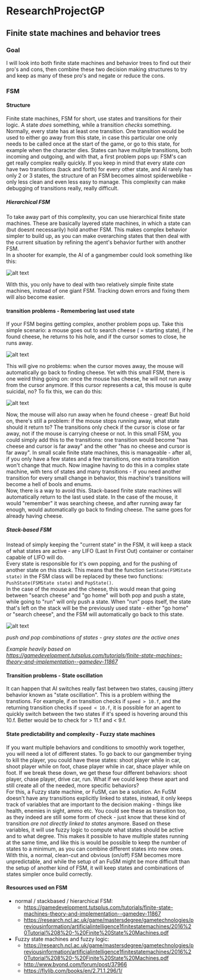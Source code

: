 # ResearchProjectGP
## Finite state machines and behavior trees

### Goal
I will look into both finite state machines and behavior trees to find out their pro's and cons, then combine these two decision making structures to try and keep as many of these pro's and negate or reduce the cons.

### FSM
#### Structure
Finite state machines, FSM for short, use states and transitions for their logic. A state *does* something, while a transition *checks* something. Normally, every state has at least one transition. One transition would be used to either go away from this state, in case this particular one only needs to be called once at the start of the game, or go to this state, for example when the character dies. States can have mulitple transitions, both incoming and outgoing, and with that, a first problem pops up: FSM's can get really complex really quickly. If you keep in mind that every state *can* have two transitions (back and forth) for every other state, and AI rarely has only 2 or 3 states, the structure of an FSM becomes almost spiderweblike - only less clean and even less easy to manage. This complexity can make debugging of transitions really, really difficult.

##### Hierarchical FSM
To take away part of this complexity, you can use hierarchical finite state machines. These are basically layered state machines, in which a state can (but doesnt necessarily) hold another FSM. This makes complex behavior simpler to build up, as you can make overarching states that then deal with the current situation by refining the agent's behavior further with another FSM.<br/>
In a shooter for example, the AI of a gangmember could look something like this:

![alt text](https://github.com/BlackSilverFox/ResearchProjectGP/blob/main/HierarchicalFSM.png)

With this, you only have to deal with two relatively simple finite state machines, instead of one giant FSM. Tracking down errors and fixing them will also become easier.

#### transition problems - Remembering last used state
If your FSM begins getting complex, another problem pops up. Take this simple scenario: a mouse goes out to search cheese ( = starting state), if he found cheese, he returns to his hole, and if the cursor somes to close, he runs away.

![alt text](https://github.com/BlackSilverFox/ResearchProjectGP/blob/main/SimpleFSM_1.png)

This will give no problems: when the cursor moves away, the mouse will automatically go back to finding cheese. Yet with this small FSM, there is one weird thing going on: once the mouse has cheese, he will not run away from the cursor anymore. If this cursor represents a cat, this mouse is quite suicidal, no? To fix this, we can do this:

![alt text](https://github.com/BlackSilverFox/ResearchProjectGP/blob/main/SimpleFSM_2.png)

Now, the mouse will also run away when he found cheese - great! But hold on, there's still a problem: if the mouse stops running away, what state should it return to? The transitions only check if the cursor is close or far away, not if the mouse is carrying cheese or not. In this small FSM, you could simply add this to the transitions: one transition would become "has cheese and cursor is far away" and the other "has no cheese and cursor is far away". In small scale finite state machines, this is manageable - after all, if you only have a few states and a few transitions, one extra transition won't change that much.
Now imagine having to do this in a complex state machine, with tens of states and many transitions - if you need another transition for every small change in behavior, this machine's transitions will become a hell of bools and enums.<br/>
Now, there is a way to avoid this. Stack-based finite state machines will automatically return to the last used state. In the case of the mouse, it would "remember" it was searching cheese, and after running away far enough, would automatically go back to finding cheese. The same goes for already having cheese.

##### Stack-based FSM
Instead of simply keeping the "current state" in the FSM, it will keep a stack of what states are active - any LIFO (Last In First Out) container or container capable of LIFO will do.<br/>
Every state is responsible for it's own popping, and for the pushing of another state on this stack. This means that the function `SetState(FSMState state)` in the FSM class will be replaced by these two functions: `PushState(FSMState state)` and `PopState()`.<br/>
In the case of the mouse and the cheese, this would mean that going between "search cheese" and "go home" will both pop and push a state, while going to "run" will only push a state. When "run" pops itself, the state that's left on the stack will be the previously used state - either "go home" or "search cheese", and the FSM will automatically go back to this state.

![alt text](https://github.com/BlackSilverFox/ResearchProjectGP/blob/main/stackBasdFSM.gif)

*push and pop combinations of states - grey states are the active ones*

*Example heavily based on https://gamedevelopment.tutsplus.com/tutorials/finite-state-machines-theory-and-implementation--gamedev-11867*

#### Transition problems - State oscillation
It can happen that AI switches really fast between two states, causing jittery behavior known as "state oscillation". This is a problem withing the transtions. For example, if on transition checks if `speed > 10.f`, and the returning transition checks if `speed < 10.f`, it is possible for an agent to quickly switch between the two states if it's speed is hovering around this 10.f. Better would be to check for > 11.f and < 9.f.

#### State predictability and complexity - Fuzzy state machines
If you want multiple behaviors and conditions to smoothly work together, you will need a lot of different states. To go back to our gangmember trying to kill the player, you could have these states: shoot player while in car, shoot player while on foot, chase player while in car, shace player while on foot. If we break these down, we get these four different behaviors: shoot player, chase player, drive car, run. What if we could keep these apart and still create all of the needed, more specific behaviors?<br/>
For this, a Fuzzy state machine, or FuSM, can be a solution.
An FuSM doesn't have any transitions explicitly linked to states, instead, it only keeps track of variables that are important to the decision making - things like health, enemies in sight, ammo etc. You could see these as transition too, as they indeed are still some form of check - just know that these kind of transition *are not directly linked to states* anymore. Based on these variables, it will use fuzzy logic to compute what states should be active and to what degree. This makes it possible to have multiple states running at the same time, and like this is would be possible to keep the number of states to a minimum, as you can combine different states into new ones.<br/>
With this, a normal, clean-cut and obvious (on/off) FSM becomes more unpredictable, and while the setup of an FuSM might be more difficult than the setup of another kind of FSM, it will keep states and combinations of states simpler once build correctly.

#### Resources used on FSM
* normal / stackbased / hierarchical FSM:
  * https://gamedevelopment.tutsplus.com/tutorials/finite-state-machines-theory-and-implementation--gamedev-11867
  * https://research.ncl.ac.uk/game/mastersdegree/gametechnologies/previousinformation/artificialintelligence1finitestatemachines/2016%20Tutorial%208%20-%20Finite%20State%20Machines.pdf
* Fuzzy state machines and fuzzy logic:
  * https://research.ncl.ac.uk/game/mastersdegree/gametechnologies/previousinformation/artificialintelligence1finitestatemachines/2016%20Tutorial%208%20-%20Finite%20State%20Machines.pdf
  * http://www.byond.com/forum/post/37966
  * https://flylib.com/books/en/2.71.1.296/1/
